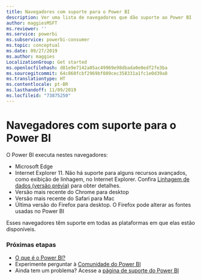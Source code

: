```yaml
---
title: Navegadores com suporte para o Power BI
description: Ver uma lista de navegadores que dão suporte ao Power BI
author: maggiesMSFT
ms.reviewer: ''
ms.service: powerbi
ms.subservice: powerbi-consumer
ms.topic: conceptual
ms.date: 09/27/2019
ms.author: maggies
LocalizationGroup: Get started
ms.openlocfilehash: d81e9e7142a05ac49969e98dbada0e0edf2fe3ba
ms.sourcegitcommit: 64c860fcbf2969bf089cec358331a1fc1e0d39a8
ms.translationtype: HT
ms.contentlocale: pt-BR
ms.lasthandoff: 11/09/2019
ms.locfileid: "73875250"
---
```

# <a name="supported-browsers-for-power-bi"></a>Navegadores com suporte para o Power BI
O Power BI executa nestes navegadores:

- Microsoft Edge
- Internet Explorer 11. Não há suporte para alguns recursos avançados, como exibição de linhagem, no Internet Explorer. Confira [Linhagem de dados (versão prévia)](service-data-lineage.md) para obter detalhes.
- Versão mais recente do Chrome para desktop
- Versão mais recente do Safari para Mac
- Última versão do Firefox para desktop. O Firefox pode alterar as fontes usadas no Power BI 

Esses navegadores têm suporte em todas as plataformas em que elas estão disponíveis.

### <a name="next-steps"></a>Próximas etapas
* [O que é o Power BI?](power-bi-overview.md)
* Experimente perguntar à [Comunidade do Power BI](https://community.powerbi.com/)
* Ainda tem um problema? Acesse a [página de suporte do Power BI](https://powerbi.microsoft.com/support/)

